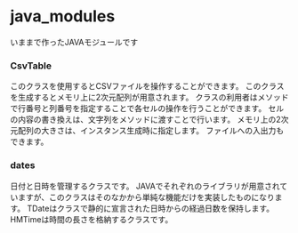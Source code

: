 # java_modules
いままで作ったJAVAモジュールです

### CsvTable
このクラスを使用するとCSVファイルを操作することができます。
このクラスを生成するとメモリ上に2次元配列が用意されます。
クラスの利用者はメソッドで行番号と列番号を指定することで各セルの操作を行うことができます。
セルの内容の書き換えは、文字列をメソッドに渡すことで行います。
メモリ上の2次元配列の大きさは、インスタンス生成時に指定します。
ファイルへの入出力もできます。

### dates
日付と日時を管理するクラスです。
JAVAでそれぞれのライブラリが用意されていますが、このクラスはそのなかから単純な機能だけを実装したものになります。
TDateはクラスで静的に宣言された日時からの経過日数を保持します。
HMTimeは時間の長さを格納するクラスです。
